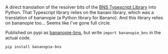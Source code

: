 A direct translation of the resolver bits of the [BNS Typescript Library](https://github.com/stjet/bns) into Python. That Typescript library relies on the banani library, which was a translation of bananopie (a Python library for Banano). And this library relies on bananopie too... Seems like I've gone full circle.

Published on pypi as [bananopie-bns](https://pypi.org/project/bananopie-bns/), but write `import bananopie_bns` in the actual code.

```
pip install bananopie-bns
```
